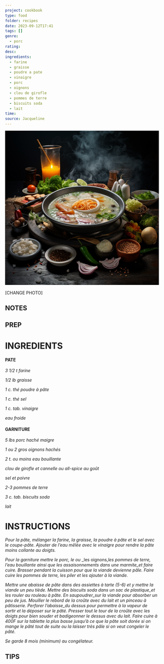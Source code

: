 ```yaml
---
project: cookbook
type: food
folder: recipes
date: 2023-09-12T17:41
tags: []
genre:
  - porc
rating: 
desc: 
ingredients:
  - farine
  - graisse
  - poudre a pate
  - vinaigre
  - porc
  - oignons
  - clou de girofle
  - pommes de terre
  - biscuits soda
  - lait
time: 
source: Jacqueline
---
```


![IMAGE](_default.png)


[CHANGE PHOTO]


## NOTES




## PREP


# INGREDIENTS

#### PATE


_3 1/2 t farine_

_1/2 lb graisse_

_1 c. thé poudre à pâte_

_1 c. thé sel_

_1 c. tab. vinaigre_

_eau froide_


#### GARNITURE

_5 lbs porc haché maigre_

_1 ou 2 gros oignons hachés_

_2 t. ou moins eau bouillante_

_clou de girofle et cannelle ou_
_all-spice au goût_

_sel et poivre_

_2-3 pommes de terre_

_3 c. tab. biscuits soda_

_lait_



# INSTRUCTIONS

_Pour la pâte, mélanger la farine, la graisse,_
_la poudre à pâte et le sel avec le coupe-pâte._
_Ajouter de l’eau mêlée avec le vinaigre pour_
_rendre la pâte moins collante au doigts._

_Pour la garniture mettre le porc, le ou_
_les oignons,_les pommes de terre, l’eau_
_bouillante ainsi que les assaisonnements_
_dans une marmite_et faire cuire. Brasser_
_pendant la cuisson pour que la viande_
_devienne pâle. Faire cuire les pommes de_
_terre, les piler et les ajouter à la viande._

_Mettre une abaisse de pâte dans des assiettes_
_à tarte (5-6) et y mettre la viande un peu_
_tiède. Mettre des biscuits soda dans un sac_
_de plastique_et les rouler au rouleau à pâte._
_En saupoudrer_sur la viande pour absorber_
_un peu de jus. Mouiller le rebord de la croûte_
_avec du lait et un pinceau à pâtisserie._
_Perforer l’abaisse_du dessus pour permettre à_
_la vapeur de sortir et la déposer sur le pâté._
_Presser tout le tour de la croûte avec les_
_doigts pour bien souder et badigeonner le_
_dessus avec du lait. Faire cuire à 400F sur la_
_tablette la plus basse jusqu’à ce que la pâte_
_soit dorée si on mange le pâté tout de suite_
_ou la laisser très pâle si on veut congeler le_
_pâté._

_Se garde 8 mois (minimum) au congélateur._

## TIPS



